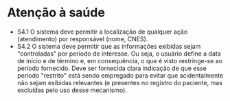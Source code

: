 # Atenção à saúde

- S4.1 O sistema deve permitir a localização de qualquer ação (atendimento) por responsável (nome, CNES).
- S4.2 O sistema deve permitir que as informações exibidas sejam "controladas" por período de interesse. 
Ou seja, o usuário define a data de início e de término e, em consequência, o que é visto restringe-se ao período fornecido.
Deve ser fornecida clara indicação de que esse período "restrito" está sendo empregado para evitar que acidentalmente não sejam
exibidas relevantes (e presentes no registro do paciente, mas excluídas pelo uso desse mecanismo).
